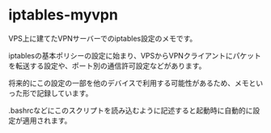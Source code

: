 # iptables-myvpn
VPS上に建てたVPNサーバーでのiptables設定のメモです。

iptablesの基本ポリシーの設定に始まり、VPSからVPNクライアントにパケットを転送する設定や、ポート別の通信許可設定などがあります。

将来的にこの設定の一部を他のデバイスで利用する可能性があるため、メモといった形で記録しています。

.bashrcなどにこのスクリプトを読み込むように記述すると起動時に自動的に設定が適用されます。
